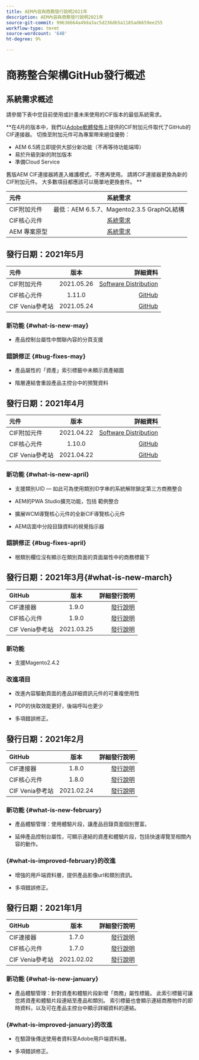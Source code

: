 ```yaml
---
title: AEM內容與商務發行說明2021年
description: AEM內容與商務發行說明2021年
source-git-commit: 99636664a49da3ac5d236db5a1185ad6659ee255
workflow-type: tm+mt
source-wordcount: '648'
ht-degree: 9%

---
```


# 商務整合架構GitHub發行概述

## 系統需求概述

請參閱下表中您目前使用或計畫未來使用的CIF版本的最低系統需求。

**在4月的版本中，我們以[Adobe軟體發佈](https://experience.adobe.com/#/downloads/content/software-distribution/en/aem.html)上提供的CIF附加元件取代了GitHub的CIF連接器。 切換至附加元件可為專案帶來絕佳優勢：

* AEM 6.5將立即提供大部分新功能（不再等待功能端埠）
* 易於升級到新的附加版本
* 準備Cloud Service

舊版AEM CIF連接器將進入維護模式，不應再使用。 請將CIF連接器更換為新的CIF附加元件。 大多數項目都應該可以簡單地更換套件。 **

| 元件 | 系統需求 |
|:-------|:-----:|
| CIF附加元件 | 最低：AEM 6.5.7、Magento2.3.5 GraphQL結構 |
| CIF核心元件 | [系統需求](https://github.com/adobe/aem-core-cif-components/blob/master/VERSIONS.md) |
| AEM 專案原型 | [系統需求](https://github.com/adobe/aem-project-archetype/blob/master/VERSIONS.md) |

## 發行日期：2021年5月

| 元件 | 版本 | 詳細資料 |
|:-------|:-----:|---------------------:|
| CIF附加元件 | 2021.05.26 | [Software Distribution](https://experience.adobe.com/#/downloads/content/software-distribution/en/aem.html?package=%2Fcontent%2Fsoftware-distribution%2Fen%2Fdetails.html%2Fcontent%2Fdam%2Faem%2Fpublic%2Faem-commerce-addon-65-2021.05.26.zip) |
| CIF核心元件 | 1.11.0 | [GitHub](https://github.com/adobe/aem-core-cif-components/releases/tag/core-cif-components-reactor-1.11.0) |
| CIF Venia參考站 | 2021.05.24 | [GitHub](https://github.com/adobe/aem-cif-guides-venia/releases/tag/venia-2021.05.24) |

### 新功能 {#what-is-new-may}

* 產品控制台屬性中關聯內容的分頁支援

### 錯誤修正 {#bug-fixes-may}

* 產品屬性的「資產」索引標籤中未顯示資產縮圖

* 階層連結會重設產品主控台中的預覽資料

## 發行日期：2021年4月

| 元件 | 版本 | 詳細資料 |
|:-------|:-----:|---------------------:|
| CIF附加元件 | 2021.04.22 | [Software Distribution](https://experience.adobe.com/#/downloads/content/software-distribution/en/aem.html?package=%2Fcontent%2Fsoftware-distribution%2Fen%2Fdetails.html%2Fcontent%2Fdam%2Faem%2Fpublic%2Faem-commerce-addon-65-2021.04.22.zip) |
| CIF核心元件 | 1.10.0 | [GitHub](https://github.com/adobe/aem-core-cif-components/releases) |
| CIF Venia參考站 | 2021.04.22 | [GitHub](https://github.com/adobe/aem-cif-guides-venia/releases) |

### 新功能 {#what-is-new-april}

* 支援類別UID — 如此可為使用類別ID字串的系統解除鎖定第三方商務整合

* AEM的PWA Studio擴充功能，包括 範例整合

* 擴展WCM導覽核心元件的全新CIF導覽核心元件

* AEM店面中分段目錄資料的視覺指示器

### 錯誤修正 {#bug-fixes-april}

* 根類別欄位沒有顯示在類別頁面的頁面屬性中的商務標籤下

## 發行日期：2021年3月{#what-is-new-march}

| GitHub | 版本 | 詳細發行說明 |
|:-------|:-----:|---------------------:|
| CIF連接器 | 1.9.0 | [發行說明](https://github.com/adobe/commerce-cif-connector/releases) |
| CIF核心元件 | 1.9.0 | [發行說明](https://github.com/adobe/aem-core-cif-components/releases) |
| CIF Venia參考站 | 2021.03.25 | [發行說明](https://github.com/adobe/aem-cif-guides-venia/releases) |

### 新功能

* 支援Magento2.4.2

### 改進項目

* 改進內容驅動頁面的產品詳細資訊元件的可重複使用性

* PDP的快取效能更好，後端呼叫也更少

* 多項錯誤修正。

## 發行日期：2021年2月

| GitHub | 版本 | 詳細發行說明 |
|:-------|:-----:|---------------------:|
| CIF連接器 | 1.8.0 | [發行說明](https://github.com/adobe/commerce-cif-connector/releases) |
| CIF核心元件 | 1.8.0 | [發行說明](https://github.com/adobe/aem-core-cif-components/releases) |
| CIF Venia參考站 | 2021.02.24 | [發行說明](https://github.com/adobe/aem-cif-guides-venia/releases) |

### 新功能 {#what-is-new-february}

* 產品體驗管理：使用體驗片段，讓產品目錄頁面個別豐富。

* 延伸產品控制台屬性，可顯示連結的資產和體驗片段，包括快速導覽至相關內容的動作。

### {#what-is-improved-february}的改進

* 增強的用戶端資料層，提供產品影像url和類別資訊。

* 多項錯誤修正。

## 發行日期：2021年1月

| GitHub | 版本 | 詳細發行說明 |
|:-------|:-----:|---------------------:|
| CIF連接器 | 1.7.0 | [發行說明](https://github.com/adobe/commerce-cif-connector/releases) |
| CIF核心元件 | 1.7.0 | [發行說明](https://github.com/adobe/aem-core-cif-components/releases) |
| CIF Venia參考站 | 2021.02.02 | [發行說明](https://github.com/adobe/aem-cif-guides-venia/releases) |

### 新功能 {#what-is-new-january}

* 產品體驗管理：針對資產和體驗片段新增「商務」屬性標籤。 此索引標籤可讓您將資產和體驗片段連結至產品和類別。 索引標籤也會顯示連結商務物件的即時資料，以及可在產品主控台中顯示詳細資料的連結。

### {#what-is-improved-january}的改進

* 在驗證後傳送使用者資料至Adobe用戶端資料層。

* 多項錯誤修正。
